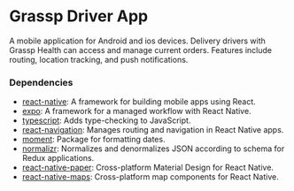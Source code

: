 # Grassp Driver App

A mobile application for Android and ios devices. Delivery drivers with Grassp Health can access and manage current orders. Features include routing, location tracking, and push notifications.

### Dependencies

- [react-native](https://reactnative.dev/): A framework for building mobile apps using React.
- [expo](https://docs.expo.io/): A framework for a managed workflow with React Native.
- [typescript](https://www.typescriptlang.org/): Adds type-checking to JavaScript.
- [react-navigation](https://reactnavigation.org/): Manages routing and navigation in React Native apps.
- [moment](https://momentjs.com/): Package for formatting dates.
- [normalizr](https://www.npmjs.com/package/normalizr): Normalizes and denormalizes JSON according to schema for Redux applications.
- [react-native-paper](https://callstack.github.io/react-native-paper/): Cross-platform Material Design for React Native.
- [react-native-maps](https://github.com/react-native-maps/react-native-maps): Cross-platform map components for React Native.
